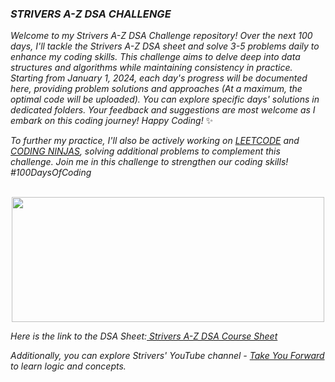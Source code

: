 ### ***STRIVERS A-Z DSA CHALLENGE***

*Welcome to my Strivers A-Z DSA Challenge repository! Over the next 100 days, I'll tackle the Strivers A-Z DSA sheet and solve 3-5 problems daily to enhance my coding skills. This challenge aims to delve deep into data structures and algorithms while maintaining consistency in practice. Starting from January 1, 2024, each day's progress will be documented here, providing problem solutions and approaches (At a maximum, the optimal code will be uploaded). You can explore specific days' solutions in dedicated folders. Your feedback and suggestions are most welcome as I embark on this coding journey! Happy Coding!* ✨

*To further my practice, I'll also be actively working on [LEETCODE](https://leetcode.com/jeyasri-senthil/) and [CODING NINJAS](https://www.codingninjas.com/studio/profile/jeyasri_s), solving additional problems to complement this challenge. Join me in this challenge to strengthen our coding skills! #100DaysOfCoding*
<br><br>
<p align="center">
  <img src="https://github.com/jeyasri-senthil/100-Days-of-Coding/assets/108861190/b29c249c-8628-4b2d-924e-bee20febea9b" width="500" height="200">
</p>

*Here is the link to the DSA Sheet:[ Strivers A-Z DSA Course Sheet](https://takeuforward.org/strivers-a2z-dsa-course/strivers-a2z-dsa-course-sheet-2/?amp=1)*

*Additionally, you can explore Strivers' YouTube channel - [Take You Forward](https://www.youtube.com/c/takeUforward/playlists) to learn logic and concepts.*
